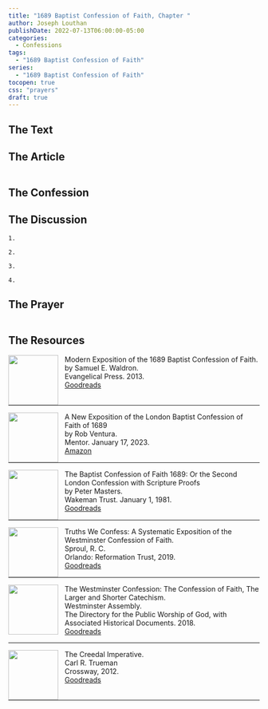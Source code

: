```yaml
---
title: "1689 Baptist Confession of Faith, Chapter "
author: Joseph Louthan
publishDate: 2022-07-13T06:00:00-05:00
categories:
  - Confessions
tags:
  - "1689 Baptist Confession of Faith"
series:
  - "1689 Baptist Confession of Faith"
tocopen: true
css: "prayers"
draft: true
---
```

## The Text

<div style="page-break-after: always;"></div>

## The Article

```text

```

<div style="page-break-after: always;"></div>

## The Confession

### 

## The Discussion

```text
1. 
```

```text
2. 
```

```text
3. 
```

```text
4. 
```

## The Prayer

<div style='font-variant: small-caps;'>

</div>

```text

```

## The Resources

<img src="/images/resources/confession-waldron-a-modern-exposition.jpg" align="left" width="100" style="padding-right: 10px" />Modern Exposition of the 1689 Baptist Confession of Faith.  
by Samuel E. Waldron.  
Evangelical Press. 2013.  
[Goodreads](https://www.goodreads.com/book/show/17867976-modern-exposition-of-the-1689-baptist-confession-of-faith)

<p style="clear:both;">

---

<img src="/images/resources/confession-ventura-a-new-exposition-1689.jpg" align="left" width="100" style="padding-right: 10px" />A New Exposition of the London Baptist Confession of Faith of 1689    
by Rob Ventura.  
Mentor. January 17, 2023.  
[Amazon](https://www.amazon.com/Exposition-London-Baptist-Confession-Faith/dp/1527108902/ref=asc_df_1527108902/?tag=hyprod-20&linkCode=df0&hvadid=598295323603&hvpos=&hvnetw=g&hvrand=3877532160906942020&hvpone=&hvptwo=&hvqmt=&hvdev=c&hvdvcmdl=&hvlocint=&hvlocphy=9014286&hvtargid=pla-1722666080628&psc=1)

<p style="clear:both;">

---

<img src="/images/resources/confession-masters-1689.jpg" align="left" width="100" style="padding-right: 10px" />The Baptist Confession of Faith 1689: Or the Second London Confession with Scripture Proofs  
by Peter Masters.  
Wakeman Trust. January 1, 1981.  
[Goodreads](https://www.goodreads.com/book/show/1723671.Baptist_Confession_of_Faith_1689?ac=1&from_search=true&qid=HfdndsOLE6&rank=1)

<p style="clear:both;">

---

<img src="/images/resources/confession-sproul-truths-we-confess.jpg" align="left" width="100" style="padding-right: 10px" />Truths We Confess: A Systematic Exposition of the Westminster Confession of Faith.  
Sproul, R. C.    
Orlando: Reformation Trust, 2019.  
[Goodreads](https://www.goodreads.com/book/show/50024945-truths-we-confess?ac=1&from_search=true&qid=ssTkBgIFwE&rank=1)

<p style="clear:both;">

___

<img src="/images/resources/confession-wcf-banner-of-truth.jpg" align="left" width="100" style="padding-right: 10px" />The Westminster Confession: The Confession of Faith, The Larger and Shorter Catechism.  
Westminster Assembly.  
The Directory for the Public Worship of God, with Associated Historical Documents. 2018.   
[Goodreads](https://www.goodreads.com/book/show/39905592-the-westminster-confession?ac=1&from_search=true&qid=oMfahlcldC&rank=1)

<p style="clear:both;">

___

<img src="/images/resources/book-trueman-the-creedal-imperative.jpg" align="left" width="100" style="padding-right: 10px" />The Creedal Imperative.  
Carl R. Trueman    
Crossway, 2012.  
[Goodreads](https://www.goodreads.com/book/show/14452976-the-creedal-imperative?ac=1&from_search=true&qid=GTaJVGWwOY&rank=1)

<p style="clear:both;">

___


